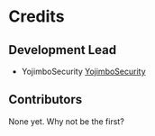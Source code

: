 # Credits

## Development Lead

- YojimboSecurity [YojimboSecurity](https://github.com/YojimboSecurity)

## Contributors

None yet. Why not be the first?
